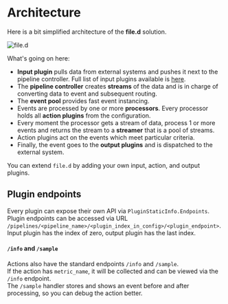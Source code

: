# Architecture 

Here is a bit simplified architecture of the **file.d** solution. 

![file.d](../static/file.d_arch.png)

What's going on here:

- **Input plugin** pulls data from external systems and pushes it next to the pipeline controller. Full list of input plugins available is [here](../plugin/input).
- The **pipeline controller** creates **streams** of the data and is in charge of converting data to event and subsequent routing.
- The **event pool** provides fast event instancing. 
- Events are processed by one or more **processors**. Every processor holds all **action plugins** from the configuration.
- Every moment the processor gets a stream of data, process 1 or more events and returns the stream to a **streamer** that is a pool of streams.
- Action plugins act on the events which meet particular criteria.
- Finally, the event goes to the **output plugins** and is dispatched to the external system.  

You can extend `file.d` by adding your own input, action, and output plugins. 

## Plugin endpoints
Every plugin can expose their own API via `PluginStaticInfo.Endpoints`.  
Plugin endpoints can be accessed via URL  
`/pipelines/<pipeline_name>/<plugin_index_in_config>/<plugin_endpoint>`.  
Input plugin has the index of zero, output plugin has the last index.  

#### `/info` and `/sample`
Actions also have the standard endpoints `/info` and `/sample`.  
If the action has `metric_name`, it will be collected and can be viewed via the `/info` endpoint.  
The `/sample` handler stores and shows an event before and after processing, so you can debug the action better.  
